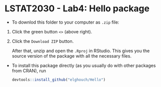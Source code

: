 # LSTAT2030 - Lab4: Hello package

* To downlod this folder to your computer as `.zip` file: 

1. Click the green button `<>` (above right).
2. Click the `Download ZIP` button.

    After that, unzip and open the `.Rproj` in RStudio. This gives you the source version of the package with all the necessary files.

* To install this package directly (as you usually do with other packages from CRAN), run
    ```r
    devtools::install_github("elghouch/Hello")
    ```

